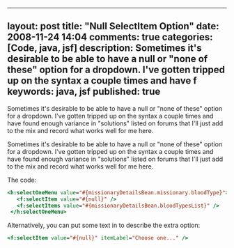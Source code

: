 
---
layout: post
title: "Null SelectItem Option"
date: 2008-11-24 14:04
comments: true
categories: [Code, java, jsf]
description: Sometimes it's desirable to be able to have a null or "none of these" option for a dropdown.  I've gotten tripped up on the syntax a couple times and have f
keywords: java, jsf
published: true
---

Sometimes it's desirable to be able to have a null or "none of these" option for a dropdown.  I've gotten tripped up on the syntax a couple times and have found enough variance in "solutions" listed on forums that I'll just add to the mix and record what works well for me here.
<!--more-->

Sometimes it's desirable to be able to have a null or "none of these" option for a dropdown.  I've gotten tripped up on the syntax a couple times and have found enough variance in "solutions" listed on forums that I'll just add to the mix and record what works well for me here.

The code:

```jsp
<h:selectOneMenu value="#{missionaryDetailsBean.missionary.bloodType}">
   <f:selectItem value="#{null}" />
   <f:selectItems value="#{missionaryDetailsBean.bloodTypesList}" />
 </h:selectOneMenu>
```

Alternatively, you can put some text in to describe the extra option:

```jsp
<f:selectItem value="#{null}" itemLabel="Choose one..." />
```

  
